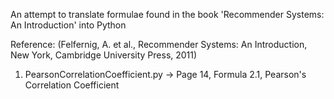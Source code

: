
An attempt to translate formulae found in the book 'Recommender Systems: An Introduction' into Python

Reference:
(Felfernig, A. et al., Recommender Systems: An Introduction, New York, Cambridge University Press, 2011)


1. PearsonCorrelationCoefficient.py -> Page 14, Formula 2.1, Pearson's Correlation Coefficient

